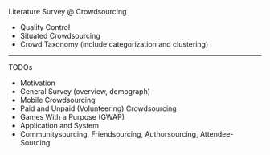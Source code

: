 Literature Survey @ Crowdsourcing
- Quality Control
- Situated Crowdsourcing
- Crowd Taxonomy (include categorization and clustering)

----
TODOs
- Motivation
- General Survey (overview, demograph)
- Mobile Crowdsourcing
- Paid and Unpaid (Volunteering) Crowdsourcing
- Games With a Purpose (GWAP)
- Application and System
- Communitysourcing, Friendsourcing, Authorsourcing, Attendee-Sourcing
